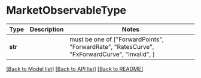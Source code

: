# MarketObservableType

Type | Description | Notes
------------- | ------------- | -------------
**str** |  |  must be one of ["ForwardPoints", "ForwardRate", "RatesCurve", "FxForwardCurve", "Invalid", ]

[[Back to Model list]](../README.md#documentation-for-models) [[Back to API list]](../README.md#documentation-for-api-endpoints) [[Back to README]](../README.md)

